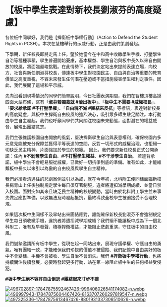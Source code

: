 # 【板中學生表達對新校長劉淑芬的高度疑慮】⠀
各位板中同學好，我們是【捍衛板中學權行動】（Action to Defend the Student Rights in PCSH）。本次在慧樓舉行的示威行動，正是由我們策劃發起。⠀

下學期，新任校長即將走馬上任。鑒於她當今在中和高中收繳學生手機、打壓學生自治等種種事積，學生普遍開始憂慮，基本權益、學生自治與板中長久以來自由開放的校風，將面臨嚴峻挑戰。在此情勢下，我們決定站出來提前表達立場，向校方、社會與新任劉淑芬校長，傳達板中學生對校園民主、自由與自治等重要的教育價值之高度重視，不容未來發生任何潛在壓迫或不當措施侵害學生權利之事件。因此，我們展開了這場和平示威。⠀

先向沒看到現場情況的同學們簡單說明，今日社團表演期間，我們在智樓頂樓高掛四面大型布條，寫有「**淑芬若獨裁就 #滾出板中**」、「**板中生不需要 #威權校長**」、「**要求給承諾 #不打壓學權**」、「**自由魂不滅 #團結來反抗**」等標語，表達對新校長的高度疑慮，與板中生捍衛自由校風的強烈決心，吸引眾多師生駐足關注。本行動由學生自主發起，我們也呼籲同學們共同關注校園未來動態，面對潛在的權益威脅，展現出團結意志。⠀

我們主張維護校園自由開放的風氣，堅決捍衛學生自治與表意權利，確保校園內多元意見能被充分保障並獲得平等表達的空間，反對一切形式的威權治理，也拒絕一切缺乏民主精神、片面強加於學生的規範。 因此，我們要求新任校長正式公開承諾：任內 **#不剝奪學生自由**、**#不打壓學生權益**、**#不干涉學生自治**。 若違背承諾，板中學生不會輕易服從威權，已做好一切抗爭到底的準備。唯有如此，才能維繫板中長久以來引以為傲的自由校風與學生自主精神。⠀

我們必須看清過往的悲劇案例並引以為戒，就在今年初，北科附工便同樣面臨新校長楊青山上任後強制規定學生每日須穿著制服，違者將遭扣減學期成績、並當日禁入校園。面對突如其來且缺乏民主精神的校規變動，當時由於北科附工學生並未事先做足應對準備，以致無法及時發起抵抗，最終導致全校學生被迫接受不合理校規。⠀

如果這次板中生同樣不及早站出來團結應對，誰能確保新校長劉淑芬不會強制規定學生每日須收繳手機，違抗者將遭扣減學期成績？我們絕不能讓板中成為下一個北科附工，唯有及早發聲、積極捍衛權益，才能阻止悲劇重演，守住板中的自由校風。⠀

我們誠摯邀請所有板中學生，從現在起一同站出來，展現守護學權、守護自由的勇氣。唯有團結一致，才能確保我們珍視的價值不被侵蝕、我們記憶中自由美好的板中不會變樣、手機不會被收、學生自治不會消失。我們 **#捍衛板中學權行動**，也將持續關注後續發展，必要時發起更多行動，站在第一線阻止板中生的任何權益受侵犯。⠀

**#板中學生絕不容許自由倒退**
**#團結起來寸步不讓**

[![496702897-17847875592467426-996406026541174082-n.webp](https://i.postimg.cc/zGrmzGcF/496702897-17847875592467426-996406026541174082-n.webp)](https://postimg.cc/LnNQv2RJ)
[![496997943-17847875604467426-8163707260297819547-n.webp](https://i.postimg.cc/Bbm8qzqx/496997943-17847875604467426-8163707260297819547-n.webp)](https://postimg.cc/1VNRBJVt)
[![497325336-17847875613467426-8801931337306510626-n.webp](https://i.postimg.cc/Df64dSq8/497325336-17847875613467426-8801931337306510626-n.webp)](https://postimg.cc/5jHtfNKV)